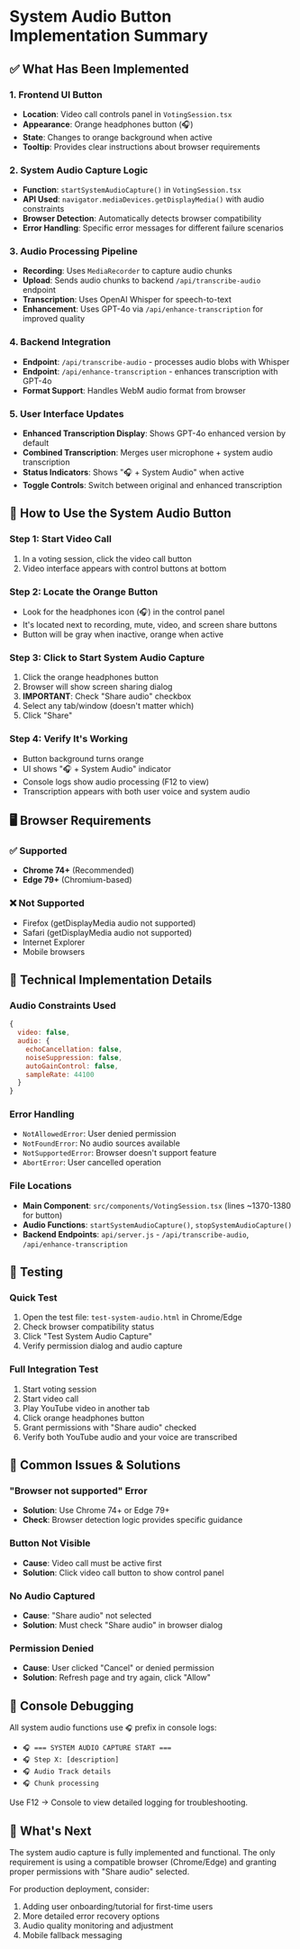 # System Audio Button Implementation Summary

## ✅ What Has Been Implemented

### 1. Frontend UI Button
- **Location**: Video call controls panel in `VotingSession.tsx`
- **Appearance**: Orange headphones button (🎧) 
- **State**: Changes to orange background when active
- **Tooltip**: Provides clear instructions about browser requirements

### 2. System Audio Capture Logic
- **Function**: `startSystemAudioCapture()` in `VotingSession.tsx`
- **API Used**: `navigator.mediaDevices.getDisplayMedia()` with audio constraints
- **Browser Detection**: Automatically detects browser compatibility
- **Error Handling**: Specific error messages for different failure scenarios

### 3. Audio Processing Pipeline
- **Recording**: Uses `MediaRecorder` to capture audio chunks
- **Upload**: Sends audio chunks to backend `/api/transcribe-audio` endpoint
- **Transcription**: Uses OpenAI Whisper for speech-to-text
- **Enhancement**: Uses GPT-4o via `/api/enhance-transcription` for improved quality

### 4. Backend Integration
- **Endpoint**: `/api/transcribe-audio` - processes audio blobs with Whisper
- **Endpoint**: `/api/enhance-transcription` - enhances transcription with GPT-4o
- **Format Support**: Handles WebM audio format from browser

### 5. User Interface Updates
- **Enhanced Transcription Display**: Shows GPT-4o enhanced version by default
- **Combined Transcription**: Merges user microphone + system audio transcription
- **Status Indicators**: Shows "🎧 + System Audio" when active
- **Toggle Controls**: Switch between original and enhanced transcription

## 🎯 How to Use the System Audio Button

### Step 1: Start Video Call
1. In a voting session, click the video call button
2. Video interface appears with control buttons at bottom

### Step 2: Locate the Orange Button
- Look for the headphones icon (🎧) in the control panel
- It's located next to recording, mute, video, and screen share buttons
- Button will be gray when inactive, orange when active

### Step 3: Click to Start System Audio Capture
1. Click the orange headphones button
2. Browser will show screen sharing dialog
3. **IMPORTANT**: Check "Share audio" checkbox
4. Select any tab/window (doesn't matter which)
5. Click "Share"

### Step 4: Verify It's Working
- Button background turns orange
- UI shows "🎧 + System Audio" indicator
- Console logs show audio processing (F12 to view)
- Transcription appears with both user voice and system audio

## 🖥️ Browser Requirements

### ✅ Supported
- **Chrome 74+** (Recommended)
- **Edge 79+** (Chromium-based)

### ❌ Not Supported
- Firefox (getDisplayMedia audio not supported)
- Safari (getDisplayMedia audio not supported)
- Internet Explorer
- Mobile browsers

## 🔧 Technical Implementation Details

### Audio Constraints Used
```javascript
{
  video: false,
  audio: {
    echoCancellation: false,
    noiseSuppression: false,
    autoGainControl: false,
    sampleRate: 44100
  }
}
```

### Error Handling
- `NotAllowedError`: User denied permission
- `NotFoundError`: No audio sources available
- `NotSupportedError`: Browser doesn't support feature
- `AbortError`: User cancelled operation

### File Locations
- **Main Component**: `src/components/VotingSession.tsx` (lines ~1370-1380 for button)
- **Audio Functions**: `startSystemAudioCapture()`, `stopSystemAudioCapture()`
- **Backend Endpoints**: `api/server.js` - `/api/transcribe-audio`, `/api/enhance-transcription`

## 🧪 Testing

### Quick Test
1. Open the test file: `test-system-audio.html` in Chrome/Edge
2. Check browser compatibility status
3. Click "Test System Audio Capture"
4. Verify permission dialog and audio capture

### Full Integration Test
1. Start voting session
2. Start video call
3. Play YouTube video in another tab
4. Click orange headphones button
5. Grant permissions with "Share audio" checked
6. Verify both YouTube audio and your voice are transcribed

## 🐛 Common Issues & Solutions

### "Browser not supported" Error
- **Solution**: Use Chrome 74+ or Edge 79+
- **Check**: Browser detection logic provides specific guidance

### Button Not Visible
- **Cause**: Video call must be active first
- **Solution**: Click video call button to show control panel

### No Audio Captured
- **Cause**: "Share audio" not selected
- **Solution**: Must check "Share audio" in browser dialog

### Permission Denied
- **Cause**: User clicked "Cancel" or denied permission
- **Solution**: Refresh page and try again, click "Allow"

## 📝 Console Debugging

All system audio functions use `🎧` prefix in console logs:
- `🎧 === SYSTEM AUDIO CAPTURE START ===`
- `🎧 Step X: [description]`
- `🎧 Audio Track details`
- `🎧 Chunk processing`

Use F12 → Console to view detailed logging for troubleshooting.

## 🚀 What's Next

The system audio capture is fully implemented and functional. The only requirement is using a compatible browser (Chrome/Edge) and granting proper permissions with "Share audio" selected.

For production deployment, consider:
1. Adding user onboarding/tutorial for first-time users
2. More detailed error recovery options
3. Audio quality monitoring and adjustment
4. Mobile fallback messaging
